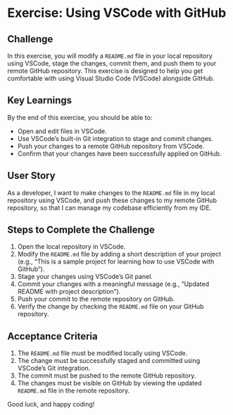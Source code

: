 # Exercise: Using VSCode with GitHub

## Challenge

In this exercise, you will modify a `README.md` file in your local repository using VSCode, stage the changes, commit them, and push them to your remote GitHub repository. This exercise is designed to help you get comfortable with using Visual Studio Code (VSCode) alongside GitHub.

## Key Learnings

By the end of this exercise, you should be able to:

- Open and edit files in VSCode.
- Use VSCode’s built-in Git integration to stage and commit changes.
- Push your changes to a remote GitHub repository from VSCode.
- Confirm that your changes have been successfully applied on GitHub.

## User Story

As a developer, I want to make changes to the `README.md` file in my local repository using VSCode, and push these changes to my remote GitHub repository, so that I can manage my codebase efficiently from my IDE.

## Steps to Complete the Challenge

1. Open the local repository in VSCode.
2. Modify the `README.md` file by adding a short description of your project (e.g., “This is a sample project for learning how to use VSCode with GitHub”).
3. Stage your changes using VSCode’s Git panel.
4. Commit your changes with a meaningful message (e.g., “Updated README with project description”).
5. Push your commit to the remote repository on GitHub.
6. Verify the change by checking the `README.md` file on your GitHub repository.

## Acceptance Criteria

1. The `README.md` file must be modified locally using VSCode.
2. The change must be successfully staged and committed using VSCode’s Git integration.
3. The commit must be pushed to the remote GitHub repository.
4. The changes must be visible on GitHub by viewing the updated `README.md` file in the remote repository.

Good luck, and happy coding!
